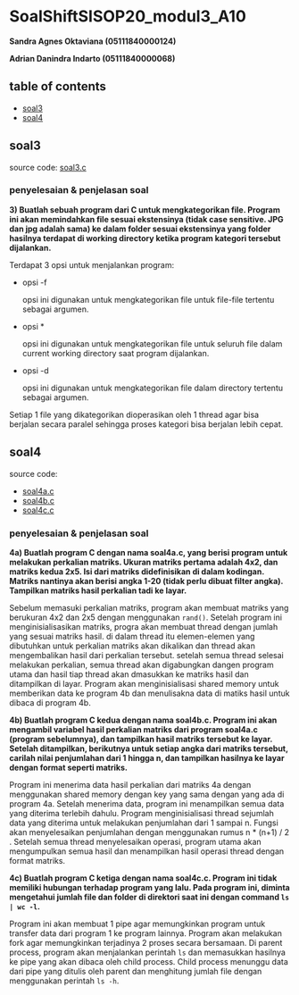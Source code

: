 # SoalShiftSISOP20_modul3_A10
**Sandra Agnes Oktaviana  (05111840000124)**

**Adrian Danindra Indarto (05111840000068)**

## table of contents
* [soal3](https://github.com/asandfghjkl/SoalShiftSISOP20_modul3_A10#soal3)
* [soal4](https://github.com/asandfghjkl/SoalShiftSISOP20_modul3_A10#soal4)

## soal3
source code: [soal3.c](https://github.com/asandfghjkl/SoalShiftSISOP20_modul3_A10/blob/master/soal3/soal3.c)

### penyelesaian & penjelasan soal

**3) Buatlah sebuah program dari C untuk mengkategorikan file. Program ini akan memindahkan file sesuai ekstensinya (tidak case sensitive. JPG dan jpg adalah sama) ke dalam folder sesuai ekstensinya yang folder hasilnya terdapat di working directory ketika program kategori tersebut dijalankan.**

Terdapat 3 opsi untuk menjalankan program:
* opsi -f

  opsi ini digunakan untuk mengkategorikan file untuk file-file tertentu sebagai argumen. 

* opsi *
  
  opsi ini digunakan untuk mengkategorikan file untuk seluruh file dalam current working directory saat program dijalankan.
  
* opsi -d

  opsi ini digunakan untuk mengkategorikan file dalam directory tertentu sebagai argumen. 
  
Setiap 1 file yang dikategorikan dioperasikan oleh 1 thread agar bisa berjalan secara paralel sehingga proses kategori bisa berjalan lebih cepat.

## soal4
source code: 
* [soal4a.c](https://github.com/asandfghjkl/SoalShiftSISOP20_modul3_A10/blob/master/soal4/soal4a.c)
* [soal4b.c](https://github.com/asandfghjkl/SoalShiftSISOP20_modul3_A10/blob/master/soal4/soalba.c)
* [soal4c.c](https://github.com/asandfghjkl/SoalShiftSISOP20_modul3_A10/blob/master/soal4/soalca.c)

### penyelesaian & penjelasan soal

**4a) Buatlah program C dengan nama soal4a.c, yang berisi program untuk melakukan perkalian matriks. Ukuran matriks pertama adalah 4x2, dan matriks kedua 2x5. Isi dari matriks didefinisikan di dalam kodingan. Matriks nantinya akan berisi angka 1-20 (tidak perlu dibuat filter angka). Tampilkan matriks hasil perkalian tadi ke layar.**

Sebelum memasuki perkalian matriks, program akan membuat matriks yang berukuran 4x2 dan 2x5 dengan menggunakan `rand()`. Setelah program ini menginisialisasikan matriks, progra akan membuat thread dengan jumlah yang sesuai matriks hasil. di dalam thread itu elemen-elemen yang dibutuhkan untuk perkalian matriks akan dikalikan dan thread akan mengembalikan hasil dari perkalian tersebut. setelah semua thread selesai melakukan perkalian, semua thread akan digabungkan dangen program utama dan hasil tiap thread akan dmasukkan ke matriks hasil dan ditampilkan di layar. Program akan menginisialisasi shared memory untuk memberikan data ke program 4b dan menulisakna data di matiks hasil untuk dibaca di program 4b.

**4b) Buatlah program C kedua dengan nama soal4b.c. Program ini akan mengambil variabel hasil perkalian matriks dari program soal4a.c (program sebelumnya), dan tampilkan hasil matriks tersebut ke layar. Setelah ditampilkan, berikutnya untuk setiap angka dari matriks tersebut, carilah nilai penjumlahan dari 1 hingga n, dan tampilkan hasilnya ke layar dengan format seperti matriks.**

Program ini menerima data hasil perkalian dari matriks 4a dengan menggunakan shared memory dengan key yang sama dengan yang ada di program 4a. Setelah menerima data, program ini menampilkan semua data yang diterima terlebih dahulu. Program menginisialisasi thread sejumlah data yang diterima untuk melakukan penjumlahan dari 1 sampai n. Fungsi akan menyelesaikan penjumlahan dengan menggunakan rumus n * (n+1) / 2 . Setelah semua thread menyelesaikan operasi, program utama akan mengumpulkan semua hasil dan menampilkan hasil operasi thread dengan format matriks.

**4c)  Buatlah program C ketiga dengan nama soal4c.c. Program ini tidak memiliki hubungan terhadap program yang lalu. Pada program ini, diminta mengetahui jumlah file dan folder di direktori saat ini dengan command `ls | wc -l`.**

Program ini akan membuat 1 pipe agar memungkinkan program untuk transfer data dari program 1 ke program lainnya. Program akan melakukan fork agar memungkinkan terjadinya 2 proses secara bersamaan. Di parent process, program akan menjalankan perintah `ls` dan memasukkan hasilnya ke pipe yang akan dibaca oleh child process. Child process menunggu data dari pipe yang ditulis oleh parent dan menghitung jumlah file dengan menggunakan perintah `ls -h`. 

